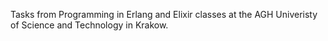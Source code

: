 Tasks from Programming in Erlang and Elixir classes at the AGH Univeristy of Science and Technology in Krakow.

